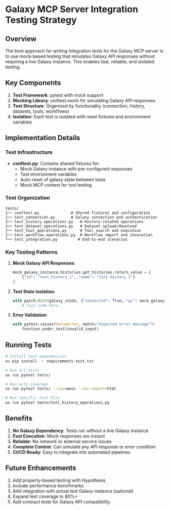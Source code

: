 # Galaxy MCP Server Integration Testing Strategy

## Overview

The best approach for writing integration tests for the Galaxy MCP server is to use mock-based testing that simulates Galaxy API responses without requiring a live Galaxy instance. This enables fast, reliable, and isolated testing.

## Key Components

1. **Test Framework**: pytest with mock support
2. **Mocking Library**: unittest.mock for simulating Galaxy API responses
3. **Test Structure**: Organized by functionality (connection, history, datasets, tools, workflows)
4. **Isolation**: Each test is isolated with reset fixtures and environment variables

## Implementation Details

### Test Infrastructure

- **conftest.py**: Contains shared fixtures for:
  - Mock Galaxy instance with pre-configured responses
  - Test environment variables
  - Auto-reset of galaxy state between tests
  - Mock MCP context for tool testing

### Test Organization

```
tests/
├── conftest.py              # Shared fixtures and configuration
├── test_connection.py       # Galaxy connection and authentication
├── test_history_operations.py   # History-related operations
├── test_dataset_operations.py   # Dataset upload/download
├── test_tool_operations.py      # Tool search and execution
├── test_workflow_operations.py  # Workflow import and invocation
└── test_integration.py         # End-to-end scenarios
```

### Key Testing Patterns

1. **Mock Galaxy API Responses**:
   ```python
   mock_galaxy_instance.histories.get_histories.return_value = [
       {"id": "test_history_1", "name": "Test History 1"}
   ]
   ```

2. **Test State Isolation**:
   ```python
   with patch.dict(galaxy_state, {"connected": True, "gi": mock_galaxy_instance}):
       # Test code here
   ```

3. **Error Validation**:
   ```python
   with pytest.raises(ValueError, match="Expected error message"):
       function_under_test(invalid_input)
   ```

## Running Tests

```bash
# Install test dependencies
uv pip install -r requirements-test.txt

# Run all tests
uv run pytest tests/

# Run with coverage
uv run pytest tests/ --cov=main --cov-report=html

# Run specific test file
uv run pytest tests/test_history_operations.py
```

## Benefits

1. **No Galaxy Dependency**: Tests run without a live Galaxy instance
2. **Fast Execution**: Mock responses are instant
3. **Reliable**: No network or external service issues
4. **Complete Control**: Can simulate any API response or error condition
5. **CI/CD Ready**: Easy to integrate into automated pipelines

## Future Enhancements

1. Add property-based testing with Hypothesis
2. Include performance benchmarks
3. Add integration with actual test Galaxy instance (optional)
4. Expand test coverage to 80%+
5. Add contract tests for Galaxy API compatibility